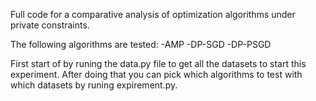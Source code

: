 Full code for  a comparative analysis of optimization algorithms under private constraints.

The following algorithms are tested:
-AMP
-DP-SGD
-DP-PSGD

First start of by runing the data.py file to get all the datasets to start this experiment. After doing that you can pick which algorithms to test with which datasets by runing expirement.py. 
